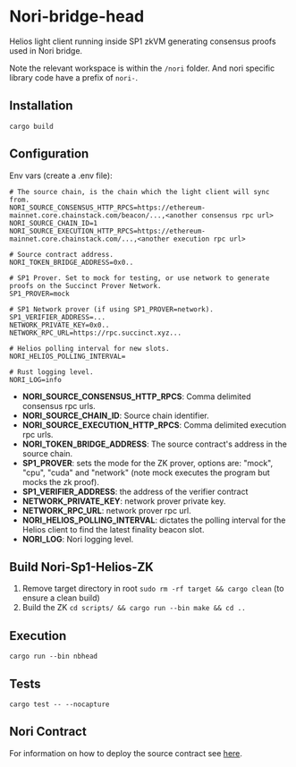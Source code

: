 # Nori-bridge-head

Helios light client running inside SP1 zkVM generating consensus proofs used in Nori bridge.

Note the relevant workspace is within the `/nori` folder. And nori specific library code have a prefix of `nori-`.

## Installation

`cargo build`

## Configuration

Env vars (create a .env file):

```
# The source chain, is the chain which the light client will sync from.
NORI_SOURCE_CONSENSUS_HTTP_RPCS=https://ethereum-mainnet.core.chainstack.com/beacon/...,<another consensus rpc url>
NORI_SOURCE_CHAIN_ID=1
NORI_SOURCE_EXECUTION_HTTP_RPCS=https://ethereum-mainnet.core.chainstack.com/...,<another execution rpc url>

# Source contract address.
NORI_TOKEN_BRIDGE_ADDRESS=0x0..

# SP1 Prover. Set to mock for testing, or use network to generate proofs on the Succinct Prover Network.
SP1_PROVER=mock

# SP1 Network prover (if using SP1_PROVER=network).
SP1_VERIFIER_ADDRESS=...
NETWORK_PRIVATE_KEY=0x0..
NETWORK_RPC_URL=https://rpc.succinct.xyz...

# Helios polling interval for new slots.
NORI_HELIOS_POLLING_INTERVAL=

# Rust logging level.
NORI_LOG=info
```

- **NORI_SOURCE_CONSENSUS_HTTP_RPCS**: Comma delimited consensus rpc urls.
- **NORI_SOURCE_CHAIN_ID**: Source chain identifier.
- **NORI_SOURCE_EXECUTION_HTTP_RPCS**: Comma delimited execution rpc urls.
- **NORI_TOKEN_BRIDGE_ADDRESS**: The source contract's address in the source chain.
- **SP1_PROVER**: sets the mode for the ZK prover, options are: "mock", "cpu", "cuda" and "network" (note mock executes the program but mocks the zk proof).
- **SP1_VERIFIER_ADDRESS**: the address of the verifier contract
- **NETWORK_PRIVATE_KEY**: network prover private key.
- **NETWORK_RPC_URL**: network prover rpc url.
- **NORI_HELIOS_POLLING_INTERVAL**: dictates the polling interval for the Helios client to find the latest finality beacon slot.
- **NORI_LOG**: Nori logging level.

## Build Nori-Sp1-Helios-ZK

1. Remove target directory in root `sudo rm -rf target && cargo clean` (to ensure a clean build)
2. Build the ZK `cd scripts/ && cargo run --bin make && cd ..`

## Execution

`cargo run --bin nbhead`

## Tests

`cargo test -- --nocapture`

## Nori Contract

For information on how to deploy the source contract see [here](./nori-contracts/README.md).